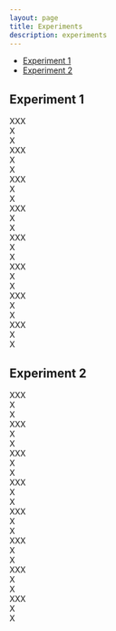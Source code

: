 ```yaml
---
layout: page
title: Experiments
description: experiments
---
```


* [Experiment 1](#Experiment-1)
* [Experiment 2](#Experiment-2)

## Experiment 1
XXX  
X  
X  
XXX  
X  
X  
XXX  
X  
X  
XXX  
X  
X  
XXX  
X  
X  
XXX  
X  
X  
XXX  
X  
X  
XXX  
X  
X  

## Experiment 2
XXX  
X  
X  
XXX  
X  
X  
XXX  
X  
X  
XXX  
X  
X  
XXX  
X  
X  
XXX  
X  
X  
XXX  
X  
X  
XXX  
X  
X  
